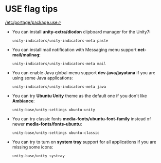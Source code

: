 # USE flag tips

[/etc/portage/package.use⬀](https://wiki.gentoo.org/wiki//etc/portage/package.use)

- You can install **unity-extra/diodon** clipboard manager for the Unity7:

  ```
  unity-indicators/unity-indicators-meta paste
  ```

- You can install mail notification with Messaging menu support **net-mail/mailnag**:

  ```
  unity-indicators/unity-indicators-meta mail
  ```

- You can enable Java global menu support **dev-java/jayatana** if you are using some Java applications:

  ```
  unity-indicators/unity-indicators-meta java
  ```

- You can try **Ubuntu Unity** theme as the default one if you don't like **Ambiance**:

  ```
  unity-base/unity-settings ubuntu-unity
  ```

- You can try classic fonts **media-fonts/ubuntu-font-family** instead of newer **media-fonts/fonts-ubuntu**:

  ```
  unity-base/unity-settings ubuntu-classic
  ```

- You can try to turn on **system tray** support for all applications if you are missing some icons:

  ```
  unity-base/unity systray
  ```
